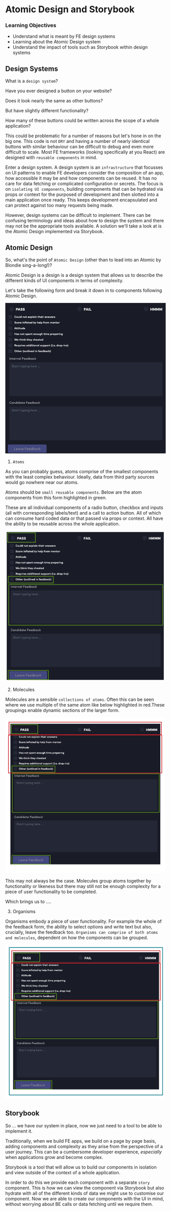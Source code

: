 # Atomic Design and Storybook

### Learning Objectives

- Understand what is meant by FE design systems
- Learning about the Atomic Design system
- Understand the impact of tools such as Storybook within design systems

## Design Systems

What is a `design system`?

Have you ever designed a button on your website?

Does it look nearly the same as other buttons?

But have slightly different functionality?

How many of these buttons could be written across the scope of a whole application?

This could be problematic for a number of reasons but let's hone in on the big one. This code is not `DRY` and having a number of nearly identical buttons with similar behaviour can be difficult to debug and even more difficult to scale. Most FE frameworks (looking specifically at you React) are designed with `reusable components` in mind.

Enter a design system. A design system is an `infrastructure` that focusses on UI patterns to enable FE developers consider the composition of an app, how accessible it may be and how components can be reused. It has no care for data fetching or complicated configuration or secrets. The focus is on `isolating UI components`, building components that can be hydrated via props or context for the purposed of development and then slotted into a main application once ready. This keeps development encapsulated and can protect against too many requests being made.

However, design systems can be difficult to implement. There can be confusing terminology and ideas about how to design the system and there may not be the appropriate tools available. A solution we'll take a look at is the Atomic Design implemented via Storybook.

## Atomic Design

So, what's the point of `Atomic Design` (other than to lead into an Atomic by Blondie sing-a-long!)?

Atomic Design is a design is a design system that allows us to describe the different kinds of UI components in terms of complexity.

Let's take the following form and break it down in to components following Atomic Design.

![Feedback Form](./assets/feedback-form.png)

1. `Atoms`

As you can probably guess, atoms comprise of the smallest components with the least complex behaviour. Ideally, data from third party sources would go nowhere near our atoms.

Atoms should be `small reusable components`. Below are the atom components from this form highlighted in green.

These are all individual components of a radio button, checkbox and inputs (all with corresponding labels/text) and a call to action button. All of which can consume hard coded data or that passed via props or context. All have the ability to be reusable across the whole application.

![Atoms](./assets/atoms.png)

2. Molecules

Molecules are a sensible `collections of atoms`. Often this can be seen where we use multiple of the same atom like below highlighted in red.These groupings enable dynamic sections of the larger form.

![Molecules](./assets/molecules.png)

This may not always be the case. Molecules group atoms together by functionality or likeness but there may still not be enough complexity for a piece of user functionality to be completed.

Which brings us to ....

3. Organisms

Organisms embody a piece of user functionality. For example the whole of the feedback form, the ability to select options and write text but also, crucially, leave the feedback too. `Organisms can comprise of both atoms and molecules`, dependent on how the components can be grouped.

![Organisms](./assets//organisms.png)

## Storybook

So ... we have our system in place, now we just need to a tool to be able to implement it.

Traditionally, when we build FE apps, we build on a page by page basis, adding components and complexity as they arise from the perspective of a user journey. This can be a cumbersome developer experience, _especially_ when applications grow and become complex.

Storybook is a tool that will allow us to build our components in isolation and view outside of the context of a whole application.

In order to do this we provide each component with a separate `story` component. This is how we can view the component via Storybook but also hydrate with all of the different kinds of data we might use to customise our component. Now we are able to create our components with the UI in mind, without worrying about BE calls or data fetching until we require them.

